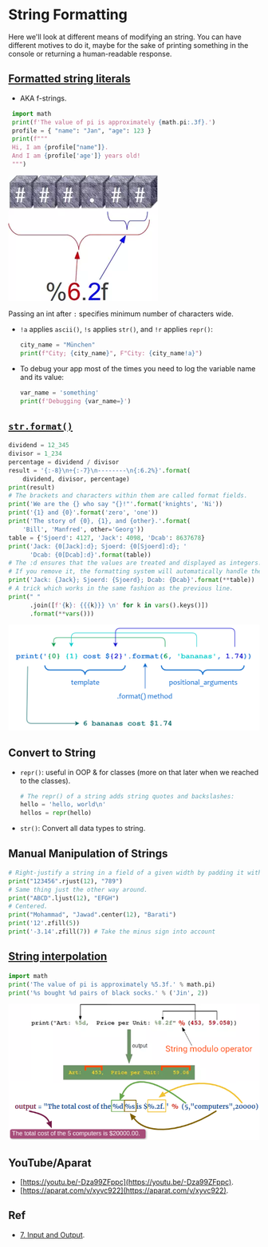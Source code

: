 # String Formatting

Here we'll look at different means of modifying an string. You can have different motives to do it, maybe for the sake of printing something in the console or returning a human-readable response.

## [Formatted string literals](https://docs.python.org/3/reference/lexical_analysis.html#f-strings)

- AKA f-strings.

```py
 import math
 print(f'The value of pi is approximately {math.pi:.3f}.')
 profile = { "name": "Jan", "age": 123 }
 print(f"""
 Hi, I am {profile["name"]}.
 And I am {profile['age']} years old!
 """)
```

![Width and precision](./assets/width-precision.png)

Passing an int after `:` specifies minimum number of characters wide.

- `!a` applies `ascii()`, `!s` applies `str()`, and `!r` applies `repr()`:

  ```py
  city_name = "München"
  print(f"City; {city_name}", F"City: {city_name!a}")
  ```

- To debug your app most of the times you need to log the variable name and its value:

  ```py
  var_name = 'something'
  print(f'Debugging {var_name=}')
  ```

## [`str.format()`](https://docs.python.org/3/library/string.html#formatstrings)

```py
dividend = 12_345
divisor = 1_234
percentage = dividend / divisor
result = '{:-8}\n÷{:-7}\n--------\n{:6.2%}'.format(
    dividend, divisor, percentage)
print(result)
# The brackets and characters within them are called format fields.
print('We are the {} who say "{}!"'.format('knights', 'Ni'))
print('{1} and {0}'.format('zero', 'one'))
print('The story of {0}, {1}, and {other}.'.format(
    'Bill', 'Manfred', other='Georg'))
table = {'Sjoerd': 4127, 'Jack': 4098, 'Dcab': 8637678}
print('Jack: {0[Jack]:d}; Sjoerd: {0[Sjoerd]:d}; '
      'Dcab: {0[Dcab]:d}'.format(table))
# The :d ensures that the values are treated and displayed as integers.
# If you remove it, the formatting system will automatically handle the type.
print('Jack: {Jack}; Sjoerd: {Sjoerd}; Dcab: {Dcab}'.format(**table))
# A trick which works in the same fashion as the previous line.
print(" "
      .join([f'{k}: {{{k}}} \n' for k in vars().keys()])
      .format(**vars()))
```

![string.format method](./assets/str.format.png)

## Convert to String

- `repr()`: useful in OOP & for classes (more on that later when we reached to the classes).
  ```py
  # The repr() of a string adds string quotes and backslashes:
  hello = 'hello, world\n'
  hellos = repr(hello)
  ```
- `str()`: Convert all data types to string.

## Manual Manipulation of Strings

```py
# Right-justify a string in a field of a given width by padding it with spaces on the left.
print("123456".rjust(12), "789")
# Same thing just the other way around.
print("ABCD".ljust(12), "EFGH")
# Centered.
print("Mohammad", "Jawad".center(12), "Barati")
print('12'.zfill(5))
print('-3.14'.zfill(7)) # Take the minus sign into account
```

## [String interpolation](https://docs.python.org/3/library/stdtypes.html#old-string-formatting)

```py
import math
print('The value of pi is approximately %5.3f.' % math.pi)
print('%s bought %d pairs of black socks.' % ('Jin', 2))
```

![String interpolation explanation by image](./assets/string-interpolation.png)

## YouTube/Aparat

- [https://youtu.be/-Dza99ZFppc](https://youtu.be/-Dza99ZFppc).
- [https://aparat.com/v/xyvc922](https://aparat.com/v/xyvc922).

## Ref

- [7. Input and Output](https://docs.python.org/3/tutorial/inputoutput.html#input-and-output).
